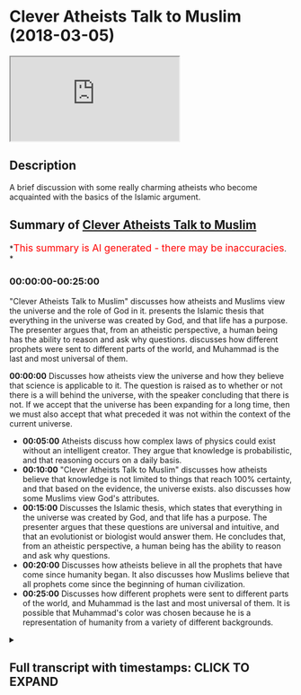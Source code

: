 # Clever Atheists Talk to Muslim (2018-03-05)

<iframe loading='lazy' allow='autoplay' src='https://www.youtube.com/embed/W-yfuJfChvY'></iframe>

## Description

A brief discussion with some really charming atheists who become acquainted with the basics of the Islamic argument.

## Summary of [Clever Atheists Talk to Muslim](https://www.youtube.com/watch?v=W-yfuJfChvY)

*<span style="color:red; font-size:125%">This summary is AI generated - there may be inaccuracies</span>. *

### <a onclick="modifyYTiframeseektime('0')">00:00:00-00:25:00</a>

 "Clever Atheists Talk to Muslim" discusses how atheists and Muslims view the universe and the role of God in it.  presents the Islamic thesis that everything in the universe was created by God, and that life has a purpose. The presenter argues that, from an atheistic perspective, a human being has the ability to reason and ask why questions.  discusses how different prophets were sent to different parts of the world, and Muhammad is the last and most universal of them.

**<a onclick="modifyYTiframeseektime('0')">00:00:00</a>** Discusses how atheists view the universe and how they believe that science is applicable to it. The question is raised as to whether or not there is a will behind the universe, with the speaker concluding that there is not. If we accept that the universe has been expanding for a long time, then we must also accept that what preceded it was not within the context of the current universe.

* **<a onclick="modifyYTiframeseektime('300')">00:05:00</a>** Atheists discuss how complex laws of physics could exist without an intelligent creator. They argue that knowledge is probabilistic, and that reasoning occurs on a daily basis.
* **<a onclick="modifyYTiframeseektime('600')">00:10:00</a>**  "Clever Atheists Talk to Muslim" discusses how atheists believe that knowledge is not limited to things that reach 100% certainty, and that based on the evidence, the universe exists.  also discusses how some Muslims view God's attributes.
* **<a onclick="modifyYTiframeseektime('900')">00:15:00</a>** Discusses the Islamic thesis, which states that everything in the universe was created by God, and that life has a purpose. The presenter argues that these questions are universal and intuitive, and that an evolutionist or biologist would answer them. He concludes that, from an atheistic perspective, a human being has the ability to reason and ask why questions.
* **<a onclick="modifyYTiframeseektime('1200')">00:20:00</a>** Discusses how atheists believe in all the prophets that have come since humanity began. It also discusses how Muslims believe that all prophets come since the beginning of human civilization.
* **<a onclick="modifyYTiframeseektime('1500')">00:25:00</a>** Discusses how different prophets were sent to different parts of the world, and Muhammad is the last and most universal of them. It is possible that Muhammad's color was chosen because he is a representation of humanity from a variety of different backgrounds.

<details><summary><h2>Full transcript with timestamps: CLICK TO EXPAND</h2></summary>

<a onclick="modifyYTiframeseektime('0')">0:00:00</a> okay with you okay so so here I always  
<a onclick="modifyYTiframeseektime('9')">0:00:09</a> asked a question so if we see your  
<a onclick="modifyYTiframeseektime('11')">0:00:11</a> hovering ball that's expanding and in  
<a onclick="modifyYTiframeseektime('13')">0:00:13</a> any area so we're walking speakers  
<a onclick="modifyYTiframeseektime('14')">0:00:14</a> corner what would we say about this  
<a onclick="modifyYTiframeseektime('16')">0:00:16</a> hovering board okay good excellent so  
<a onclick="modifyYTiframeseektime('21')">0:00:21</a> here I would ask the question that the  
<a onclick="modifyYTiframeseektime('22')">0:00:22</a> universe is an expanding ball yeah okay  
<a onclick="modifyYTiframeseektime('26')">0:00:26</a> if you accept the idea of redshift and  
<a onclick="modifyYTiframeseektime('29')">0:00:29</a> expand the universe the Big Bang Theory  
<a onclick="modifyYTiframeseektime('30')">0:00:30</a> and the second okay so if that's what we  
<a onclick="modifyYTiframeseektime('43')">0:00:43</a> accept yeah so the question would be  
<a onclick="modifyYTiframeseektime('44')">0:00:44</a> okay so we've got a ball that's  
<a onclick="modifyYTiframeseektime('45')">0:00:45</a> expanding which is the universe it has a  
<a onclick="modifyYTiframeseektime('47')">0:00:47</a> cause  
<a onclick="modifyYTiframeseektime('48')">0:00:48</a> now let's with the process of deduction  
<a onclick="modifyYTiframeseektime('50')">0:00:50</a> and inference let's try and see what  
<a onclick="modifyYTiframeseektime('52')">0:00:52</a> what is the nature of the course yeah  
<a onclick="modifyYTiframeseektime('55')">0:00:55</a> history so why is the nature of the  
<a onclick="modifyYTiframeseektime('58')">0:00:58</a> course  
<a onclick="modifyYTiframeseektime('59')">0:00:59</a> why is causing that ball to be even okay  
<a onclick="modifyYTiframeseektime('64')">0:01:04</a> science yeah what is science  
<a onclick="modifyYTiframeseektime('71')">0:01:11</a> Music  
<a onclick="modifyYTiframeseektime('80')">0:01:20</a> did you agree that science is applicable  
<a onclick="modifyYTiframeseektime('83')">0:01:23</a> to the 3d world that we live in the  
<a onclick="modifyYTiframeseektime('85')">0:01:25</a> universe that we live in so so so for  
<a onclick="modifyYTiframeseektime('91')">0:01:31</a> instance I like that we live in a  
<a onclick="modifyYTiframeseektime('92')">0:01:32</a> universe right we team and this universe  
<a onclick="modifyYTiframeseektime('94')">0:01:34</a> sigh I would say that I don't know who  
<a onclick="modifyYTiframeseektime('97')">0:01:37</a> defined it the spot I think it's a very  
<a onclick="modifyYTiframeseektime('98')">0:01:38</a> good definition science is the study of  
<a onclick="modifyYTiframeseektime('100')">0:01:40</a> the patterns and regularities of the  
<a onclick="modifyYTiframeseektime('102')">0:01:42</a> universe that's not my definition so no  
<a onclick="modifyYTiframeseektime('109')">0:01:49</a> no all right right so if we're talking  
<a onclick="modifyYTiframeseektime('112')">0:01:52</a> about pre-big bang we're not talking  
<a onclick="modifyYTiframeseektime('114')">0:01:54</a> about the universe pre-big bang right  
<a onclick="modifyYTiframeseektime('129')">0:02:09</a> but if we're saying that the Big Bang  
<a onclick="modifyYTiframeseektime('132')">0:02:12</a> the singularity led to the expanding  
<a onclick="modifyYTiframeseektime('134')">0:02:14</a> universe that exists now then naturally  
<a onclick="modifyYTiframeseektime('137')">0:02:17</a> that which came before the Big Bang was  
<a onclick="modifyYTiframeseektime('138')">0:02:18</a> not within the context of the universe  
<a onclick="modifyYTiframeseektime('144')">0:02:24</a> Music  
<a onclick="modifyYTiframeseektime('162')">0:02:42</a> Music  
<a onclick="modifyYTiframeseektime('176')">0:02:56</a> because first of first and foremost I  
<a onclick="modifyYTiframeseektime('178')">0:02:58</a> feel like you've given agency to science  
<a onclick="modifyYTiframeseektime('180')">0:03:00</a> science is it is not something that is  
<a onclick="modifyYTiframeseektime('182')">0:03:02</a> is something you do but science is not a  
<a onclick="modifyYTiframeseektime('200')">0:03:20</a> wilt being that causes things to be okay  
<a onclick="modifyYTiframeseektime('210')">0:03:30</a> good so science is how we size and how  
<a onclick="modifyYTiframeseektime('214')">0:03:34</a> we see right the universe and how we  
<a onclick="modifyYTiframeseektime('216')">0:03:36</a> kind of reg how we see the patterns of  
<a onclick="modifyYTiframeseektime('218')">0:03:38</a> the universe and we can break it down to  
<a onclick="modifyYTiframeseektime('220')">0:03:40</a> like physics chemistry and biology etc  
<a onclick="modifyYTiframeseektime('221')">0:03:41</a> yeah okay good so from now perspective I  
<a onclick="modifyYTiframeseektime('225')">0:03:45</a> would say to you is that when we're  
<a onclick="modifyYTiframeseektime('227')">0:03:47</a> talking about the cause of the universe  
<a onclick="modifyYTiframeseektime('228')">0:03:48</a> we're talking about would you agree that  
<a onclick="modifyYTiframeseektime('230')">0:03:50</a> we will talk about a will of some sorts  
<a onclick="modifyYTiframeseektime('233')">0:03:53</a> yeah  
<a onclick="modifyYTiframeseektime('236')">0:03:56</a> I don't think there is a will behind  
<a onclick="modifyYTiframeseektime('239')">0:03:59</a> would you accept because I don't believe  
<a onclick="modifyYTiframeseektime('247')">0:04:07</a> that anyone would create a world  
<a onclick="modifyYTiframeseektime('253')">0:04:13</a> okay boy now before we get to that  
<a onclick="modifyYTiframeseektime('255')">0:04:15</a> before we get to that I'll say to you  
<a onclick="modifyYTiframeseektime('260')">0:04:20</a> that if we're saying before the universe  
<a onclick="modifyYTiframeseektime('263')">0:04:23</a> there was a course and that the inside  
<a onclick="modifyYTiframeseektime('266')">0:04:26</a> the universe should accept that because  
<a onclick="modifyYTiframeseektime('267')">0:04:27</a> science by the way if we're saying  
<a onclick="modifyYTiframeseektime('269')">0:04:29</a> slightly science is just within the  
<a onclick="modifyYTiframeseektime('270')">0:04:30</a> universe we're accepting that patterns  
<a onclick="modifyYTiframeseektime('272')">0:04:32</a> exist with the universe all right so  
<a onclick="modifyYTiframeseektime('274')">0:04:34</a> we're looking at the universe within  
<a onclick="modifyYTiframeseektime('275')">0:04:35</a> like we've seen a pattern each of us  
<a onclick="modifyYTiframeseektime('276')">0:04:36</a> right if there are patterns and laws  
<a onclick="modifyYTiframeseektime('278')">0:04:38</a> you'd except there are laws of physics  
<a onclick="modifyYTiframeseektime('279')">0:04:39</a> yeah so my question good all right so we  
<a onclick="modifyYTiframeseektime('287')">0:04:47</a> accept that the rules of physics yeah oh  
<a onclick="modifyYTiframeseektime('288')">0:04:48</a> and would you accept that these laws of  
<a onclick="modifyYTiframeseektime('291')">0:04:51</a> physics are complicated but would you  
<a onclick="modifyYTiframeseektime('292')">0:04:52</a> say that they are simple really  
<a onclick="modifyYTiframeseektime('295')">0:04:55</a> how do you define complexity and  
<a onclick="modifyYTiframeseektime('297')">0:04:57</a> simplicity if it's complex if we accept  
<a onclick="modifyYTiframeseektime('305')">0:05:05</a> that there are laws of physics which are  
<a onclick="modifyYTiframeseektime('307')">0:05:07</a> complex my question is how did they come  
<a onclick="modifyYTiframeseektime('310')">0:05:10</a> into being and you accept that there's  
<a onclick="modifyYTiframeseektime('312')">0:05:12</a> no such thing as random generations you  
<a onclick="modifyYTiframeseektime('314')">0:05:14</a> said that just now okay let's move what  
<a onclick="modifyYTiframeseektime('321')">0:05:21</a> move aside that I'd ever will now I'm  
<a onclick="modifyYTiframeseektime('323')">0:05:23</a> asking the question is the cause  
<a onclick="modifyYTiframeseektime('324')">0:05:24</a> intelligent or non intelligent okay so  
<a onclick="modifyYTiframeseektime('329')">0:05:29</a> my question so my question to you is how  
<a onclick="modifyYTiframeseektime('332')">0:05:32</a> could you have a complex universe  
<a onclick="modifyYTiframeseektime('334')">0:05:34</a> without intelligence behind it  
<a onclick="modifyYTiframeseektime('338')">0:05:38</a> but you can't have a future too  
<a onclick="modifyYTiframeseektime('342')">0:05:42</a> if you accept life if evolution is  
<a onclick="modifyYTiframeseektime('347')">0:05:47</a> something that we look at in the  
<a onclick="modifyYTiframeseektime('348')">0:05:48</a> biological realm yeah good right so if  
<a onclick="modifyYTiframeseektime('358')">0:05:58</a> there's something that we see on a level  
<a onclick="modifyYTiframeseektime('360')">0:06:00</a> which is biological here we're talking  
<a onclick="modifyYTiframeseektime('363')">0:06:03</a> about the in animals so this is what we  
<a onclick="modifyYTiframeseektime('364')">0:06:04</a> haven't reached the amperage of your  
<a onclick="modifyYTiframeseektime('366')">0:06:06</a> jealousies yet we haven't reached where  
<a onclick="modifyYTiframeseektime('369')">0:06:09</a> chemistry becomes biology we're still at  
<a onclick="modifyYTiframeseektime('371')">0:06:11</a> the stage where it's actually inanimate  
<a onclick="modifyYTiframeseektime('372')">0:06:12</a> objects celestial bodies now which not  
<a onclick="modifyYTiframeseektime('376')">0:06:16</a> having did you see what I'm saying so my  
<a onclick="modifyYTiframeseektime('379')">0:06:19</a> question is how did that how did the  
<a onclick="modifyYTiframeseektime('381')">0:06:21</a> laws of physics come to be in that  
<a onclick="modifyYTiframeseektime('383')">0:06:23</a> context how is it that we have complex  
<a onclick="modifyYTiframeseektime('385')">0:06:25</a> laws of physics in the context of the  
<a onclick="modifyYTiframeseektime('387')">0:06:27</a> universe okay okay  
<a onclick="modifyYTiframeseektime('410')">0:06:50</a> Music  
<a onclick="modifyYTiframeseektime('449')">0:07:29</a> okay that's a good question what is  
<a onclick="modifyYTiframeseektime('452')">0:07:32</a> knowledge how do we know what is so this  
<a onclick="modifyYTiframeseektime('467')">0:07:47</a> is a question of knowledge er so of  
<a onclick="modifyYTiframeseektime('469')">0:07:49</a> really epistemology so I was so I'll say  
<a onclick="modifyYTiframeseektime('490')">0:08:10</a> knowledge right how do you know that you  
<a onclick="modifyYTiframeseektime('492')">0:08:12</a> exist but even if you were a dream you'd  
<a onclick="modifyYTiframeseektime('504')">0:08:24</a> be either someone's dream or you'd be a  
<a onclick="modifyYTiframeseektime('507')">0:08:27</a> dream right  
<a onclick="modifyYTiframeseektime('508')">0:08:28</a> so that would prove existence because  
<a onclick="modifyYTiframeseektime('515')">0:08:35</a> III near a if you if you if you were a  
<a onclick="modifyYTiframeseektime('519')">0:08:39</a> dream right if you were a dream you know  
<a onclick="modifyYTiframeseektime('522')">0:08:42</a> how they can say I think therefore I am  
<a onclick="modifyYTiframeseektime('524')">0:08:44</a> he this this is good the Khajiit oh yeah  
<a onclick="modifyYTiframeseektime('527')">0:08:47</a> this cachito was attacked by Nietzsche  
<a onclick="modifyYTiframeseektime('529')">0:08:49</a> who wrote Beyond Good and Evil  
<a onclick="modifyYTiframeseektime('531')">0:08:51</a> I think hero in it that how can you put  
<a onclick="modifyYTiframeseektime('534')">0:08:54</a> how can you presuppose I he said you  
<a onclick="modifyYTiframeseektime('536')">0:08:56</a> can't presuppose I because I um  
<a onclick="modifyYTiframeseektime('538')">0:08:58</a> obviously it's a pronoun it's a personal  
<a onclick="modifyYTiframeseektime('540')">0:09:00</a> pronoun can't presuppose it so I'd agree  
<a onclick="modifyYTiframeseektime('543')">0:09:03</a> with that criticism it's a good put is  
<a onclick="modifyYTiframeseektime('544')">0:09:04</a> the strong criticism from each other  
<a onclick="modifyYTiframeseektime('545')">0:09:05</a> that's why post-modernism is quite  
<a onclick="modifyYTiframeseektime('546')">0:09:06</a> powerful  
<a onclick="modifyYTiframeseektime('556')">0:09:16</a> I'm coming too  
<a onclick="modifyYTiframeseektime('558')">0:09:18</a> how do we know things all right so so  
<a onclick="modifyYTiframeseektime('562')">0:09:22</a> I'm saying - I'm saying to you this yes  
<a onclick="modifyYTiframeseektime('564')">0:09:24</a> I used to how do we know because this  
<a onclick="modifyYTiframeseektime('566')">0:09:26</a> question of knowledge share my I put  
<a onclick="modifyYTiframeseektime('568')">0:09:28</a> this to you because I've said the  
<a onclick="modifyYTiframeseektime('571')">0:09:31</a> problem let us see the solution the  
<a onclick="modifyYTiframeseektime('572')">0:09:32</a> solution is this I believe that the  
<a onclick="modifyYTiframeseektime('574')">0:09:34</a> reasoning we as human beings employ to  
<a onclick="modifyYTiframeseektime('577')">0:09:37</a> know things are not know things is  
<a onclick="modifyYTiframeseektime('578')">0:09:38</a> probabilistic so in other words I know  
<a onclick="modifyYTiframeseektime('581')">0:09:41</a> Laughter  
<a onclick="modifyYTiframeseektime('588')">0:09:48</a> it's probabilistic yeah so in the sense  
<a onclick="modifyYTiframeseektime('593')">0:09:53</a> that okay I have a piste emic  
<a onclick="modifyYTiframeseektime('596')">0:09:56</a> probabilistic reasoning yeah that  
<a onclick="modifyYTiframeseektime('598')">0:09:58</a> happens on a on a daily basis for  
<a onclick="modifyYTiframeseektime('600')">0:10:00</a> instance I'm holding this I'm holding  
<a onclick="modifyYTiframeseektime('602')">0:10:02</a> this cup yeah which is whatever yeah I  
<a onclick="modifyYTiframeseektime('604')">0:10:04</a> know I can say with certainty I'm  
<a onclick="modifyYTiframeseektime('607')">0:10:07</a> holding this cup I'm here and I'm  
<a onclick="modifyYTiframeseektime('608')">0:10:08</a> holding this cup why because for me  
<a onclick="modifyYTiframeseektime('610')">0:10:10</a> epistemological II my Y classes  
<a onclick="modifyYTiframeseektime('614')">0:10:14</a> knowledge is not necessarily that which  
<a onclick="modifyYTiframeseektime('616')">0:10:16</a> reaches 100% threshold so for me even  
<a onclick="modifyYTiframeseektime('618')">0:10:18</a> though there might be a one percent  
<a onclick="modifyYTiframeseektime('620')">0:10:20</a> chance that okay I might not be here and  
<a onclick="modifyYTiframeseektime('621')">0:10:21</a> I might be asleep right now  
<a onclick="modifyYTiframeseektime('622')">0:10:22</a> but I'll say probabilistically based on  
<a onclick="modifyYTiframeseektime('626')">0:10:26</a> my experience and based on the factor I  
<a onclick="modifyYTiframeseektime('628')">0:10:28</a> trust my senses that's my presupposition  
<a onclick="modifyYTiframeseektime('630')">0:10:30</a> I'll say okay I'm here and I'm holding  
<a onclick="modifyYTiframeseektime('631')">0:10:31</a> this you get it so so based on the  
<a onclick="modifyYTiframeseektime('634')">0:10:34</a> evidences I put all those evidences  
<a onclick="modifyYTiframeseektime('636')">0:10:36</a> together to come with this kind of  
<a onclick="modifyYTiframeseektime('637')">0:10:37</a> aggregate probability and that happens  
<a onclick="modifyYTiframeseektime('640')">0:10:40</a> subconsciously of us on a daily basis  
<a onclick="modifyYTiframeseektime('641')">0:10:41</a> and then I say okay this is all this  
<a onclick="modifyYTiframeseektime('643')">0:10:43</a> isn't so in the context of the universe  
<a onclick="modifyYTiframeseektime('645')">0:10:45</a> I mean personally I do the same things I  
<a onclick="modifyYTiframeseektime('648')">0:10:48</a> look at them the law and order of the  
<a onclick="modifyYTiframeseektime('650')">0:10:50</a> universe  
<a onclick="modifyYTiframeseektime('650')">0:10:50</a> if you oh yeah all the laws of physics  
<a onclick="modifyYTiframeseektime('652')">0:10:52</a> who at the complicated laws of physics  
<a onclick="modifyYTiframeseektime('653')">0:10:53</a> are both agree exist within the concept  
<a onclick="modifyYTiframeseektime('655')">0:10:55</a> of universe and then I'll say okay  
<a onclick="modifyYTiframeseektime('656')">0:10:56</a> probabilistically looking at the the  
<a onclick="modifyYTiframeseektime('659')">0:10:59</a> options that we have you can either have  
<a onclick="modifyYTiframeseektime('660')">0:11:00</a> done this came from randomness which we  
<a onclick="modifyYTiframeseektime('662')">0:11:02</a> both reject what came from nothing which  
<a onclick="modifyYTiframeseektime('664')">0:11:04</a> we both project or that it was a chain  
<a onclick="modifyYTiframeseektime('666')">0:11:06</a> of X amount of universes which we would  
<a onclick="modifyYTiframeseektime('669')">0:11:09</a> not have any evidence for all that it  
<a onclick="modifyYTiframeseektime('671')">0:11:11</a> was caused into being by an intelligence  
<a onclick="modifyYTiframeseektime('673')">0:11:13</a> so would you say that that is the most  
<a onclick="modifyYTiframeseektime('675')">0:11:15</a> appropriate of the four pieces  
<a onclick="modifyYTiframeseektime('677')">0:11:17</a> the evidence is the course itself so I  
<a onclick="modifyYTiframeseektime('680')">0:11:20</a> believe in causation cause and effect  
<a onclick="modifyYTiframeseektime('690')">0:11:30</a> right so look I don't need to see the  
<a onclick="modifyYTiframeseektime('693')">0:11:33</a> fact that someone you see that horse's  
<a onclick="modifyYTiframeseektime('695')">0:11:35</a> head there I'm assuming this is quite  
<a onclick="modifyYTiframeseektime('700')">0:11:40</a> interesting it's the green thing in the  
<a onclick="modifyYTiframeseektime('701')">0:11:41</a> middle there so horse's head in marble  
<a onclick="modifyYTiframeseektime('703')">0:11:43</a> arch okay maybe many men usually  
<a onclick="modifyYTiframeseektime('711')">0:11:51</a> engineering architecture is dominated by  
<a onclick="modifyYTiframeseektime('713')">0:11:53</a> men so it's probably many so I don't  
<a onclick="modifyYTiframeseektime('723')">0:12:03</a> need to see that construct the  
<a onclick="modifyYTiframeseektime('724')">0:12:04</a> construction the architecture take place  
<a onclick="modifyYTiframeseektime('726')">0:12:06</a> right to know that is made by a designer  
<a onclick="modifyYTiframeseektime('731')">0:12:11</a> or an intelligence right now the same  
<a onclick="modifyYTiframeseektime('733')">0:12:13</a> thing I would say applies with universe  
<a onclick="modifyYTiframeseektime('736')">0:12:16</a> Music  
<a onclick="modifyYTiframeseektime('746')">0:12:26</a> you go I'm saying alright so in the  
<a onclick="modifyYTiframeseektime('750')">0:12:30</a> closets the universe  
<a onclick="modifyYTiframeseektime('787')">0:13:07</a> but coming back coming back do you  
<a onclick="modifyYTiframeseektime('792')">0:13:12</a> accept this one saying - I'm saying okay  
<a onclick="modifyYTiframeseektime('795')">0:13:15</a> you got to you know this is the universe  
<a onclick="modifyYTiframeseektime('797')">0:13:17</a> okay we accept that it's got complicated  
<a onclick="modifyYTiframeseektime('798')">0:13:18</a> laws existing within it a lot of physics  
<a onclick="modifyYTiframeseektime('801')">0:13:21</a> right we accept the other course so you  
<a onclick="modifyYTiframeseektime('806')">0:13:26</a> believe there's a simple  
<a onclick="modifyYTiframeseektime('819')">0:13:39</a> Music  
<a onclick="modifyYTiframeseektime('825')">0:13:45</a> there's a good point because you're  
<a onclick="modifyYTiframeseektime('827')">0:13:47</a> saying that yeah because what you're  
<a onclick="modifyYTiframeseektime('828')">0:13:48</a> saying is that look the the nature of  
<a onclick="modifyYTiframeseektime('830')">0:13:50</a> the fact that science is changing  
<a onclick="modifyYTiframeseektime('831')">0:13:51</a> indicates that we don't have all the  
<a onclick="modifyYTiframeseektime('833')">0:13:53</a> answers in terms of laws all right but  
<a onclick="modifyYTiframeseektime('836')">0:13:56</a> what I am saying  
<a onclick="modifyYTiframeseektime('837')">0:13:57</a> on a basic teal teeny illogical level  
<a onclick="modifyYTiframeseektime('839')">0:13:59</a> yeah and on a fine-tuning level on a  
<a onclick="modifyYTiframeseektime('842')">0:14:02</a> basic fine-tuning level I'm saying that  
<a onclick="modifyYTiframeseektime('844')">0:14:04</a> on a basic level that the universe  
<a onclick="modifyYTiframeseektime('847')">0:14:07</a> exists and whether it be through  
<a onclick="modifyYTiframeseektime('849')">0:14:09</a> aesthetic judgment or through a  
<a onclick="modifyYTiframeseektime('851')">0:14:11</a> complicated process of science or  
<a onclick="modifyYTiframeseektime('854')">0:14:14</a> whatever it may be we can appreciate the  
<a onclick="modifyYTiframeseektime('855')">0:14:15</a> fact that the universe exists with this  
<a onclick="modifyYTiframeseektime('858')">0:14:18</a> complete complicated mechanisms attached  
<a onclick="modifyYTiframeseektime('859')">0:14:19</a> to it at least  
<a onclick="modifyYTiframeseektime('863')">0:14:23</a> Music  
<a onclick="modifyYTiframeseektime('871')">0:14:31</a> well how'd you know that that's not part  
<a onclick="modifyYTiframeseektime('873')">0:14:33</a> of his design well this question so I  
<a onclick="modifyYTiframeseektime('890')">0:14:50</a> would say to look for you to understand  
<a onclick="modifyYTiframeseektime('892')">0:14:52</a> that you'd have to know from life  
<a onclick="modifyYTiframeseektime('893')">0:14:53</a> example uncommon obvious from the  
<a onclick="modifyYTiframeseektime('894')">0:14:54</a> Islamic perspective yeah the attributes  
<a onclick="modifyYTiframeseektime('896')">0:14:56</a> of God from an Islamic perspective so  
<a onclick="modifyYTiframeseektime('898')">0:14:58</a> okay so who NSI in perspective the  
<a onclick="modifyYTiframeseektime('900')">0:15:00</a> attributes of God is that we believe is  
<a onclick="modifyYTiframeseektime('901')">0:15:01</a> one that is all-powerful  
<a onclick="modifyYTiframeseektime('903')">0:15:03</a> thanks for knowledgable that he's  
<a onclick="modifyYTiframeseektime('905')">0:15:05</a> all-knowing and that he's the sustainer  
<a onclick="modifyYTiframeseektime('908')">0:15:08</a> maintained etc okay so that is what we  
<a onclick="modifyYTiframeseektime('910')">0:15:10</a> would consider good or what so he  
<a onclick="modifyYTiframeseektime('914')">0:15:14</a> maintained things yeah exactly so from  
<a onclick="modifyYTiframeseektime('919')">0:15:19</a> that angle and that's also deducible I  
<a onclick="modifyYTiframeseektime('921')">0:15:21</a> would say like come logically  
<a onclick="modifyYTiframeseektime('922')">0:15:22</a> so if God created the universe and the  
<a onclick="modifyYTiframeseektime('925')">0:15:25</a> universe is contingent upon his  
<a onclick="modifyYTiframeseektime('926')">0:15:26</a> existence therefore everything within  
<a onclick="modifyYTiframeseektime('928')">0:15:28</a> the universe is automatically in before  
<a onclick="modifyYTiframeseektime('931')">0:15:31</a> at the will of God  
<a onclick="modifyYTiframeseektime('933')">0:15:33</a> well the will of that entity that exists  
<a onclick="modifyYTiframeseektime('935')">0:15:35</a> outside or is transcendent of the  
<a onclick="modifyYTiframeseektime('936')">0:15:36</a> universe so it's not inside of it  
<a onclick="modifyYTiframeseektime('967')">0:16:07</a> well moving on so hey this is the C  
<a onclick="modifyYTiframeseektime('970')">0:16:10</a> system how I want you guys to know the  
<a onclick="modifyYTiframeseektime('972')">0:16:12</a> the Islamic thesis yeah sorry Islamic  
<a onclick="modifyYTiframeseektime('974')">0:16:14</a> thesis is this so will you say that  
<a onclick="modifyYTiframeseektime('976')">0:16:16</a> instead of believing cuz in the Quran it  
<a onclick="modifyYTiframeseektime('979')">0:16:19</a> says I'm cool woman highly shaken I'm  
<a onclick="modifyYTiframeseektime('980')">0:16:20</a> home we'll call a and this is this  
<a onclick="modifyYTiframeseektime('982')">0:16:22</a> why I use those three or four different  
<a onclick="modifyYTiframeseektime('983')">0:16:23</a> criteria because it's a chronic criteria  
<a onclick="modifyYTiframeseektime('985')">0:16:25</a> it says where they created from nothing  
<a onclick="modifyYTiframeseektime('987')">0:16:27</a> or where they themselves the creators of  
<a onclick="modifyYTiframeseektime('988')">0:16:28</a> themselves so in other words the third  
<a onclick="modifyYTiframeseektime('991')">0:16:31</a> thing is not mentioned because this is  
<a onclick="modifyYTiframeseektime('992')">0:16:32</a> meant to be like understood within the  
<a onclick="modifyYTiframeseektime('994')">0:16:34</a> context so you look at looking at the of  
<a onclick="modifyYTiframeseektime('997')">0:16:37</a> looking at the possibilities of how we  
<a onclick="modifyYTiframeseektime('999')">0:16:39</a> came into existence we've already ruled  
<a onclick="modifyYTiframeseektime('1002')">0:16:42</a> out that we come we can't come from  
<a onclick="modifyYTiframeseektime('1004')">0:16:44</a> nothing and that we couldn't be soft  
<a onclick="modifyYTiframeseektime('1005')">0:16:45</a> creators because we're for us to be  
<a onclick="modifyYTiframeseektime('1007')">0:16:47</a> software is or for University to self  
<a onclick="modifyYTiframeseektime('1009')">0:16:49</a> create it would have to exist and not  
<a onclick="modifyYTiframeseektime('1011')">0:16:51</a> exists at the same time which would be a  
<a onclick="modifyYTiframeseektime('1012')">0:16:52</a> logical contradiction so of these  
<a onclick="modifyYTiframeseektime('1015')">0:16:55</a> options we've concluded that okay that  
<a onclick="modifyYTiframeseektime('1018')">0:16:58</a> the idea of a creator being being the  
<a onclick="modifyYTiframeseektime('1022')">0:17:02</a> initiator of such a process and the  
<a onclick="modifyYTiframeseektime('1023')">0:17:03</a> maintainer of it is the most yeah so  
<a onclick="modifyYTiframeseektime('1029')">0:17:09</a> from that that's the first point so we  
<a onclick="modifyYTiframeseektime('1030')">0:17:10</a> would say that after that's been  
<a onclick="modifyYTiframeseektime('1032')">0:17:12</a> established now the question is what's  
<a onclick="modifyYTiframeseektime('1034')">0:17:14</a> the purpose of life and I want to get on  
<a onclick="modifyYTiframeseektime('1035')">0:17:15</a> and put it this way yeah wanna put this  
<a onclick="modifyYTiframeseektime('1037')">0:17:17</a> way right I put it this way I've been  
<a onclick="modifyYTiframeseektime('1042')">0:17:22</a> talking to the whole time okay look I've  
<a onclick="modifyYTiframeseektime('1051')">0:17:31</a> you just I've used this once this bigger  
<a onclick="modifyYTiframeseektime('1052')">0:17:32</a> screen let me use it again yeah I've  
<a onclick="modifyYTiframeseektime('1054')">0:17:34</a> said that imagine one day yeah  
<a onclick="modifyYTiframeseektime('1059')">0:17:39</a> Your Honor I think have you ever said  
<a onclick="modifyYTiframeseektime('1061')">0:17:41</a> before you're on a train  
<a onclick="modifyYTiframeseektime('1062')">0:17:42</a> yeah you want to train you wake up you  
<a onclick="modifyYTiframeseektime('1065')">0:17:45</a> find yourself like on a train on a boat  
<a onclick="modifyYTiframeseektime('1067')">0:17:47</a> on a ship on a plane or any vehicle and  
<a onclick="modifyYTiframeseektime('1071')">0:17:51</a> you wake up you see yourself and it's  
<a onclick="modifyYTiframeseektime('1072')">0:17:52</a> moving yeah what's the first question  
<a onclick="modifyYTiframeseektime('1075')">0:17:55</a> you can ask yourself what why am I here  
<a onclick="modifyYTiframeseektime('1081')">0:18:01</a> yeah where am I going is that would you  
<a onclick="modifyYTiframeseektime('1083')">0:18:03</a> agree with why am I here and where am I  
<a onclick="modifyYTiframeseektime('1086')">0:18:06</a> going  
<a onclick="modifyYTiframeseektime('1086')">0:18:06</a> what why would you come to that  
<a onclick="modifyYTiframeseektime('1088')">0:18:08</a> conclusion while we walk away those be  
<a onclick="modifyYTiframeseektime('1090')">0:18:10</a> the first questions you'd ask  
<a onclick="modifyYTiframeseektime('1092')">0:18:12</a> Laughter  
<a onclick="modifyYTiframeseektime('1099')">0:18:19</a> so these questions are I would say in  
<a onclick="modifyYTiframeseektime('1101')">0:18:21</a> shout out argue that they're intuitive  
<a onclick="modifyYTiframeseektime('1103')">0:18:23</a> yeah so if we accept that do that there  
<a onclick="modifyYTiframeseektime('1107')">0:18:27</a> is time and we're moving forward with  
<a onclick="modifyYTiframeseektime('1108')">0:18:28</a> time and that there will be an end to  
<a onclick="modifyYTiframeseektime('1111')">0:18:31</a> our journey yeah so the questions we  
<a onclick="modifyYTiframeseektime('1113')">0:18:33</a> have to ask in life are the same  
<a onclick="modifyYTiframeseektime('1114')">0:18:34</a> questions as we would ask if we're in  
<a onclick="modifyYTiframeseektime('1115')">0:18:35</a> that vehicle in that context we say why  
<a onclick="modifyYTiframeseektime('1118')">0:18:38</a> am I here and where we go in what am I  
<a onclick="modifyYTiframeseektime('1120')">0:18:40</a> doing here where I come from that's  
<a onclick="modifyYTiframeseektime('1122')">0:18:42</a> another question you want well I just  
<a onclick="modifyYTiframeseektime('1125')">0:18:45</a> thing right so if you woke up on the  
<a onclick="modifyYTiframeseektime('1129')">0:18:49</a> train and you woke up and you started  
<a onclick="modifyYTiframeseektime('1131')">0:18:51</a> asking the passages around you where  
<a onclick="modifyYTiframeseektime('1133')">0:18:53</a> that I come from where am I here where  
<a onclick="modifyYTiframeseektime('1135')">0:18:55</a> am I going  
<a onclick="modifyYTiframeseektime('1135')">0:18:55</a> and then the passenger train saluting  
<a onclick="modifyYTiframeseektime('1137')">0:18:57</a> now listen we don't need to know the  
<a onclick="modifyYTiframeseektime('1139')">0:18:59</a> answer - live for the present just enjoy  
<a onclick="modifyYTiframeseektime('1140')">0:19:00</a> yourself on the train  
<a onclick="modifyYTiframeseektime('1141')">0:19:01</a> what would you say to them maybe but  
<a onclick="modifyYTiframeseektime('1148')">0:19:08</a> then on the other hand I would argue  
<a onclick="modifyYTiframeseektime('1151')">0:19:11</a> that the thing that distinguishes or  
<a onclick="modifyYTiframeseektime('1153')">0:19:13</a> demarcates human being from the rest of  
<a onclick="modifyYTiframeseektime('1155')">0:19:15</a> the animals and inanimate creatures is  
<a onclick="modifyYTiframeseektime('1159')">0:19:19</a> the ability to reason and the ability to  
<a onclick="modifyYTiframeseektime('1162')">0:19:22</a> debilitate let me just be quick  
<a onclick="modifyYTiframeseektime('1164')">0:19:24</a> specific about is 93 the ability to ask  
<a onclick="modifyYTiframeseektime('1167')">0:19:27</a> why I would argue that I don't think on  
<a onclick="modifyYTiframeseektime('1170')">0:19:30</a> that sentient level I don't think how'd  
<a onclick="modifyYTiframeseektime('1180')">0:19:40</a> you know the ask way there might be some  
<a onclick="modifyYTiframeseektime('1185')">0:19:45</a> biological reason for that I think from  
<a onclick="modifyYTiframeseektime('1190')">0:19:50</a> an atheistic from an atheistic  
<a onclick="modifyYTiframeseektime('1193')">0:19:53</a> biological even evolutionary perspective  
<a onclick="modifyYTiframeseektime('1196')">0:19:56</a> an evolutionist will answer that  
<a onclick="modifyYTiframeseektime('1198')">0:19:58</a> question or biologists will answer it  
<a onclick="modifyYTiframeseektime('1199')">0:19:59</a> and commit suicide because there is a  
<a onclick="modifyYTiframeseektime('1202')">0:20:02</a> functionality for that in the context of  
<a onclick="modifyYTiframeseektime('1204')">0:20:04</a> the greater food chain and are they one  
<a onclick="modifyYTiframeseektime('1206')">0:20:06</a> they've identified  
<a onclick="modifyYTiframeseektime('1235')">0:20:35</a> she's right you know  
<a onclick="modifyYTiframeseektime('1239')">0:20:39</a> no no no but she's right no that's right  
<a onclick="modifyYTiframeseektime('1244')">0:20:44</a> that's right I like I like that then  
<a onclick="modifyYTiframeseektime('1246')">0:20:46</a> that's good point and you made a good  
<a onclick="modifyYTiframeseektime('1247')">0:20:47</a> point as well no I'm not trying you did  
<a onclick="modifyYTiframeseektime('1249')">0:20:49</a> no no I like the consciousness point I  
<a onclick="modifyYTiframeseektime('1250')">0:20:50</a> do like it but you made a good point as  
<a onclick="modifyYTiframeseektime('1251')">0:20:51</a> well  
<a onclick="modifyYTiframeseektime('1252')">0:20:52</a> there is no third person evidence to  
<a onclick="modifyYTiframeseektime('1254')">0:20:54</a> suggest that we're conscious the only  
<a onclick="modifyYTiframeseektime('1256')">0:20:56</a> example we'd only unreasoning we have is  
<a onclick="modifyYTiframeseektime('1258')">0:20:58</a> first-person subjective experience  
<a onclick="modifyYTiframeseektime('1259')">0:20:59</a> that's the only reason we can accomplish  
<a onclick="modifyYTiframeseektime('1261')">0:21:01</a> this under a microscope there's a long  
<a onclick="modifyYTiframeseektime('1263')">0:21:03</a> discussion on that I made a video on  
<a onclick="modifyYTiframeseektime('1264')">0:21:04</a> this saying so what I would say was  
<a onclick="modifyYTiframeseektime('1289')">0:21:29</a> right so the things this is follows  
<a onclick="modifyYTiframeseektime('1291')">0:21:31</a> right I haven't gotten selective the  
<a onclick="modifyYTiframeseektime('1293')">0:21:33</a> fullest our thesis yet so we're saying  
<a onclick="modifyYTiframeseektime('1296')">0:21:36</a> that God fare the universe etc okay he  
<a onclick="modifyYTiframeseektime('1299')">0:21:39</a> maintains it sustains that he's powerful  
<a onclick="modifyYTiframeseektime('1300')">0:21:40</a> he's got that capacity moreover we will  
<a onclick="modifyYTiframeseektime('1303')">0:21:43</a> say that now those questions if you were  
<a onclick="modifyYTiframeseektime('1306')">0:21:46</a> to ask them those in need those who need  
<a onclick="modifyYTiframeseektime('1312')">0:21:52</a> to ask  
<a onclick="modifyYTiframeseektime('1319')">0:21:59</a> anyways as I was saying right yeah so  
<a onclick="modifyYTiframeseektime('1325')">0:22:05</a> the question so we say that there were  
<a onclick="modifyYTiframeseektime('1327')">0:22:07</a> intermediaries yeah God communicated  
<a onclick="modifyYTiframeseektime('1330')">0:22:10</a> with the human beings through prophets  
<a onclick="modifyYTiframeseektime('1332')">0:22:12</a> so you know Old Testament prophecy I'm  
<a onclick="modifyYTiframeseektime('1334')">0:22:14</a> sure you've heard of like Abraham Moses  
<a onclick="modifyYTiframeseektime('1336')">0:22:16</a> Jesus etc for us we believe is the  
<a onclick="modifyYTiframeseektime('1341')">0:22:21</a> prophet all right so all of those  
<a onclick="modifyYTiframeseektime('1342')">0:22:22</a> prophets came of that message to believe  
<a onclick="modifyYTiframeseektime('1345')">0:22:25</a> in one God to worship one God and to do  
<a onclick="modifyYTiframeseektime('1347')">0:22:27</a> good works and they also came with some  
<a onclick="modifyYTiframeseektime('1349')">0:22:29</a> kind of evidence to prove that little  
<a onclick="modifyYTiframeseektime('1351')">0:22:31</a> prophets okay and so they we also  
<a onclick="modifyYTiframeseektime('1354')">0:22:34</a> believe that human being was was created  
<a onclick="modifyYTiframeseektime('1357')">0:22:37</a> with an intuitive belief or you could  
<a onclick="modifyYTiframeseektime('1360')">0:22:40</a> say in intrinsic yeah predisposition to  
<a onclick="modifyYTiframeseektime('1364')">0:22:44</a> believe in God so what prophets and  
<a onclick="modifyYTiframeseektime('1367')">0:22:47</a> messengers came to do was to reinforce  
<a onclick="modifyYTiframeseektime('1368')">0:22:48</a> that belief or to remind human being of  
<a onclick="modifyYTiframeseektime('1371')">0:22:51</a> the original creation and the original  
<a onclick="modifyYTiframeseektime('1373')">0:22:53</a> purpose so all of those prophets came  
<a onclick="modifyYTiframeseektime('1375')">0:22:55</a> before time was the message in the  
<a onclick="modifyYTiframeseektime('1376')">0:22:56</a> miracle or the message in the evidence  
<a onclick="modifyYTiframeseektime('1378')">0:22:58</a> like Jesus Moses Muhammad to tell people  
<a onclick="modifyYTiframeseektime('1381')">0:23:01</a> who they are and basically to worship  
<a onclick="modifyYTiframeseektime('1385')">0:23:05</a> Him God so it's aslam there's two  
<a onclick="modifyYTiframeseektime('1393')">0:23:13</a> Islam's yeah all right so it's LOM the  
<a onclick="modifyYTiframeseektime('1397')">0:23:17</a> Prophet Muhammad from his coming onwards  
<a onclick="modifyYTiframeseektime('1398')">0:23:18</a> about 1400 or four years yeah but what  
<a onclick="modifyYTiframeseektime('1401')">0:23:21</a> we're talking about Islam what we  
<a onclick="modifyYTiframeseektime('1403')">0:23:23</a> consider Islam is because LOM means  
<a onclick="modifyYTiframeseektime('1405')">0:23:25</a> counselor Advocaat is Islam Islam Islam  
<a onclick="modifyYTiframeseektime('1407')">0:23:27</a> means submission so it was interesting I  
<a onclick="modifyYTiframeseektime('1410')">0:23:30</a> always use this point Rousseau says  
<a onclick="modifyYTiframeseektime('1411')">0:23:31</a> Rousseau as a French philosopher he says  
<a onclick="modifyYTiframeseektime('1413')">0:23:33</a> man is born free he said man is born  
<a onclick="modifyYTiframeseektime('1426')">0:23:46</a> free no man is born free but everywhere  
<a onclick="modifyYTiframeseektime('1429')">0:23:49</a> and changed yeah we would say that  
<a onclick="modifyYTiframeseektime('1431')">0:23:51</a> everyone and the Quran says is that  
<a onclick="modifyYTiframeseektime('1433')">0:23:53</a> everyone is enslaved to something  
<a onclick="modifyYTiframeseektime('1437')">0:23:57</a> 1,440 is yeah they came before that so  
<a onclick="modifyYTiframeseektime('1449')">0:24:09</a> yeah so we right right so yeah mm yeah  
<a onclick="modifyYTiframeseektime('1455')">0:24:15</a> yeah right so we believe in all that so  
<a onclick="modifyYTiframeseektime('1457')">0:24:17</a> so long as humans have been on the earth  
<a onclick="modifyYTiframeseektime('1458')">0:24:18</a> we believe they have been prophets yeah  
<a onclick="modifyYTiframeseektime('1470')">0:24:30</a> so we believe that all of the prophets  
<a onclick="modifyYTiframeseektime('1473')">0:24:33</a> came since you mum yeah  
<a onclick="modifyYTiframeseektime('1479')">0:24:39</a> Homo sapiens Homo sapiens yes no no so  
<a onclick="modifyYTiframeseektime('1485')">0:24:45</a> what humans what the Islamic narrative  
<a onclick="modifyYTiframeseektime('1487')">0:24:47</a> is so long as there has been human  
<a onclick="modifyYTiframeseektime('1489')">0:24:49</a> civilization and human beings there has  
<a onclick="modifyYTiframeseektime('1492')">0:24:52</a> been messages and prophets to tell  
<a onclick="modifyYTiframeseektime('1494')">0:24:54</a> people about the message of Islam okay  
<a onclick="modifyYTiframeseektime('1496')">0:24:56</a> so that extends backwards so Abraham was  
<a onclick="modifyYTiframeseektime('1499')">0:24:59</a> a missive atomium prophet and formation  
<a onclick="modifyYTiframeseektime('1502')">0:25:02</a> we know that Mesopotamia was one of the  
<a onclick="modifyYTiframeseektime('1503')">0:25:03</a> first civilizations yeah yeah right  
<a onclick="modifyYTiframeseektime('1509')">0:25:09</a> so so long as there's been human beings  
<a onclick="modifyYTiframeseektime('1511')">0:25:11</a> what we say we say human being to be  
<a onclick="modifyYTiframeseektime('1514')">0:25:14</a> over extended yeah so yeah  
<a onclick="modifyYTiframeseektime('1522')">0:25:22</a> so that all of those profits came with  
<a onclick="modifyYTiframeseektime('1525')">0:25:25</a> that fundamental message  
<a onclick="modifyYTiframeseektime('1537')">0:25:37</a> I would say that that presupposes two  
<a onclick="modifyYTiframeseektime('1578')">0:26:18</a> things and both of them are fallacious  
<a onclick="modifyYTiframeseektime('1580')">0:26:20</a> actually it's fallacious reasoning let  
<a onclick="modifyYTiframeseektime('1582')">0:26:22</a> me tell you why  
<a onclick="modifyYTiframeseektime('1583')">0:26:23</a> yeah fallacy because even if that was  
<a onclick="modifyYTiframeseektime('1588')">0:26:28</a> the case  
<a onclick="modifyYTiframeseektime('1589')">0:26:29</a> let's just let's go with the ugly all  
<a onclick="modifyYTiframeseektime('1592')">0:26:32</a> right so if I say the argument is that  
<a onclick="modifyYTiframeseektime('1594')">0:26:34</a> okay human being have has an existential  
<a onclick="modifyYTiframeseektime('1596')">0:26:36</a> crisis that's the origin yeah therefore  
<a onclick="modifyYTiframeseektime('1601')">0:26:41</a> that is the origin of religion yeah I'll  
<a onclick="modifyYTiframeseektime('1604')">0:26:44</a> say then okay then if you're saying  
<a onclick="modifyYTiframeseektime('1605')">0:26:45</a> therefore religion is wrong that's the  
<a onclick="modifyYTiframeseektime('1607')">0:26:47</a> genetic fallacy yeah so genetic fallacy  
<a onclick="modifyYTiframeseektime('1611')">0:26:51</a> is to say that something is wrong as a  
<a onclick="modifyYTiframeseektime('1613')">0:26:53</a> result of it because of its origins  
<a onclick="modifyYTiframeseektime('1616')">0:26:56</a> which is which is false wisdom yeah  
<a onclick="modifyYTiframeseektime('1627')">0:27:07</a> nananana if we're saying that human  
<a onclick="modifyYTiframeseektime('1629')">0:27:09</a> being has an existential crisis and  
<a onclick="modifyYTiframeseektime('1631')">0:27:11</a> therefore human being has not crazed  
<a onclick="modifyYTiframeseektime('1635')">0:27:15</a> religion has felt the need to ask  
<a onclick="modifyYTiframeseektime('1636')">0:27:16</a> questions like why and whatever like why  
<a onclick="modifyYTiframeseektime('1638')">0:27:18</a> am i hearing things and therefore these  
<a onclick="modifyYTiframeseektime('1640')">0:27:20</a> questions are social constructs if you  
<a onclick="modifyYTiframeseektime('1642')">0:27:22</a> will yeah it doesn't mean that so my  
<a onclick="modifyYTiframeseektime('1647')">0:27:27</a> point to you is this is that right  
<a onclick="modifyYTiframeseektime('1650')">0:27:30</a> that's all right it's okay so the point  
<a onclick="modifyYTiframeseektime('1658')">0:27:38</a> I'm trying to kind of get to is this so  
<a onclick="modifyYTiframeseektime('1661')">0:27:41</a> Islam as a thesis the final prophet is  
<a onclick="modifyYTiframeseektime('1664')">0:27:44</a> for Muhammad now the main difference  
<a onclick="modifyYTiframeseektime('1666')">0:27:46</a> between Prophet Muhammad and all the  
<a onclick="modifyYTiframeseektime('1667')">0:27:47</a> other problems that came before him and  
<a onclick="modifyYTiframeseektime('1669')">0:27:49</a> our thesis I'll get a few on online now  
<a onclick="modifyYTiframeseektime('1680')">0:28:00</a> some videos some guy with a knife or a  
<a onclick="modifyYTiframeseektime('1685')">0:28:05</a> gun you know I'm gonna black flag behind  
<a onclick="modifyYTiframeseektime('1688')">0:28:08</a> this cup here this man is talking about  
<a onclick="modifyYTiframeseektime('1692')">0:28:12</a> you know Prophet Muhammad in this cup  
<a onclick="modifyYTiframeseektime('1694')">0:28:14</a> anyways what I was gonna say was that  
<a onclick="modifyYTiframeseektime('1697')">0:28:17</a> the main point of demarcation is that we  
<a onclick="modifyYTiframeseektime('1700')">0:28:20</a> will say that for Muhammad he was a  
<a onclick="modifyYTiframeseektime('1703')">0:28:23</a> universal messenger which is mentioned  
<a onclick="modifyYTiframeseektime('1706')">0:28:26</a> in Chapter 7 verse 150 of the Quran so  
<a onclick="modifyYTiframeseektime('1708')">0:28:28</a> he was sent for all of humankind whereas  
<a onclick="modifyYTiframeseektime('1710')">0:28:30</a> all of the other prophets were sent for  
<a onclick="modifyYTiframeseektime('1712')">0:28:32</a> their localities in their times that's  
<a onclick="modifyYTiframeseektime('1715')">0:28:35</a> the time and even in the Bible if you  
<a onclick="modifyYTiframeseektime('1716')">0:28:36</a> look at like Matthew and Mark Jesus was  
<a onclick="modifyYTiframeseektime('1718')">0:28:38</a> meant to assay  
<a onclick="modifyYTiframeseektime('1720')">0:28:40</a> what why so we would say we would accept  
<a onclick="modifyYTiframeseektime('1726')">0:28:46</a> that there were prophets that were  
<a onclick="modifyYTiframeseektime('1727')">0:28:47</a> probably sent to these areas we believe  
<a onclick="modifyYTiframeseektime('1730')">0:28:50</a> in black prophet so Moses for us as a  
<a onclick="modifyYTiframeseektime('1731')">0:28:51</a> black man yeah  
<a onclick="modifyYTiframeseektime('1733')">0:28:53</a> we have local man who's a black man we  
<a onclick="modifyYTiframeseektime('1734')">0:28:54</a> have to wait for us there's a hadith  
<a onclick="modifyYTiframeseektime('1736')">0:28:56</a> that says 124,000 prophets so 134,000 to  
<a onclick="modifyYTiframeseektime('1741')">0:29:01</a> represent the scope of humanity  
<a onclick="modifyYTiframeseektime('1743')">0:29:03</a> aforetime so there were prophets that  
<a onclick="modifyYTiframeseektime('1746')">0:29:06</a> were you like for example depictions of  
<a onclick="modifyYTiframeseektime('1749')">0:29:09</a> Jesus are kind of white there are we  
<a onclick="modifyYTiframeseektime('1751')">0:29:11</a> have conflicting narration some say that  
<a onclick="modifyYTiframeseektime('1752')">0:29:12</a> he's kind of brown that brought darker  
<a onclick="modifyYTiframeseektime('1754')">0:29:14</a> to me and some say that he is kind of  
<a onclick="modifyYTiframeseektime('1756')">0:29:16</a> like white Muhammad was maybe this man's  
<a onclick="modifyYTiframeseektime('1760')">0:29:20</a> color yeah so the thing is really and  
<a onclick="modifyYTiframeseektime('1763')">0:29:23</a> truly we have a range of different in  
<a onclick="modifyYTiframeseektime('1765')">0:29:25</a> this hammock narrative we have a range  
<a onclick="modifyYTiframeseektime('1767')">0:29:27</a> of different prophets but all of them  
<a onclick="modifyYTiframeseektime('1768')">0:29:28</a> came from a variety of different  
<a onclick="modifyYTiframeseektime('1769')">0:29:29</a> countries and different places Mohammad  
<a onclick="modifyYTiframeseektime('1773')">0:29:33</a> represents the last of those he's not  
<a onclick="modifyYTiframeseektime('1775')">0:29:35</a> white and he's not black he's somewhere  
<a onclick="modifyYTiframeseektime('1777')">0:29:37</a> in between if you think about it so why  
<a onclick="modifyYTiframeseektime('1779')">0:29:39</a> is probably it may be because to kind of  
<a onclick="modifyYTiframeseektime('1782')">0:29:42</a> represent as much of humanity as  
<a onclick="modifyYTiframeseektime('1784')">0:29:44</a> possible possibly from a racial  
<a onclick="modifyYTiframeseektime('1786')">0:29:46</a> perspective but you could also say that  
<a onclick="modifyYTiframeseektime('1788')">0:29:48</a> he was centrally located because Saudi  
<a onclick="modifyYTiframeseektime('1791')">0:29:51</a> Arabia if you look at world map is kind  
<a onclick="modifyYTiframeseektime('1793')">0:29:53</a> of centrally located so it's the  
<a onclick="modifyYTiframeseektime('1795')">0:29:55</a> expansion of Islam Westwood an eastward  
</details>
